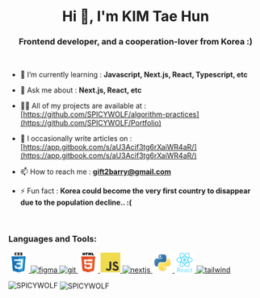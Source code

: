 <h1 align="center">Hi 👋, I'm KIM Tae Hun</h1>
<h3 align="center">Frontend developer, and a cooperation-lover from Korea :)</h3>
<br>

- 🌱 I’m currently learning : **Javascript, Next.js, React, Typescript, etc**

- 💬 Ask me about : **Next.js, React, etc**

- 👨‍💻 All of my projects are available at : [https://github.com/SPlCYWOLF/algorithm-practices](https://github.com/SPlCYWOLF/Portfolio)

- 📝 I occasionally write articles on : [https://app.gitbook.com/s/aU3Acif3tg6rXaiWR4aR/](https://app.gitbook.com/s/aU3Acif3tg6rXaiWR4aR/)

- 📫 How to reach me : **gift2barry@gmail.com**

- ⚡ Fun fact : **Korea could become the very first country to disappear due to the population decline.. :(**
<br>

<h3 align="left">Languages and Tools:</h3>
<p align="left"> <a href="https://www.w3schools.com/css/" target="_blank" rel="noreferrer"> <img src="https://raw.githubusercontent.com/devicons/devicon/master/icons/css3/css3-original-wordmark.svg" alt="css3" width="40" height="40"/> </a> <a href="https://www.figma.com/" target="_blank" rel="noreferrer"> <img src="https://www.vectorlogo.zone/logos/figma/figma-icon.svg" alt="figma" width="40" height="40"/> </a> <a href="https://git-scm.com/" target="_blank" rel="noreferrer"> <img src="https://www.vectorlogo.zone/logos/git-scm/git-scm-icon.svg" alt="git" width="40" height="40"/> </a> <a href="https://www.w3.org/html/" target="_blank" rel="noreferrer"> <img src="https://raw.githubusercontent.com/devicons/devicon/master/icons/html5/html5-original-wordmark.svg" alt="html5" width="40" height="40"/> </a> <a href="https://developer.mozilla.org/en-US/docs/Web/JavaScript" target="_blank" rel="noreferrer"> <img src="https://raw.githubusercontent.com/devicons/devicon/master/icons/javascript/javascript-original.svg" alt="javascript" width="40" height="40"/> </a> <a href="https://nextjs.org/" target="_blank" rel="noreferrer"> <img src="https://cdn.worldvectorlogo.com/logos/nextjs-2.svg" alt="nextjs" width="40" height="40"/> </a> <a href="https://www.python.org" target="_blank" rel="noreferrer"> <img src="https://raw.githubusercontent.com/devicons/devicon/master/icons/python/python-original.svg" alt="python" width="40" height="40"/> </a> <a href="https://reactjs.org/" target="_blank" rel="noreferrer"> <img src="https://raw.githubusercontent.com/devicons/devicon/master/icons/react/react-original-wordmark.svg" alt="react" width="40" height="40"/> </a> <a href="https://tailwindcss.com/" target="_blank" rel="noreferrer"> <img src="https://www.vectorlogo.zone/logos/tailwindcss/tailwindcss-icon.svg" alt="tailwind" width="40" height="40"/> </a> </p>

<p><img align="left" src="https://github-readme-stats.vercel.app/api/top-langs?username=SPlCYWOLF&show_icons=true&locale=en&layout=compact" alt="SPlCYWOLF" /></p>

<p>&nbsp;<img align="center" src="https://github-readme-stats.vercel.app/api?username=SPlCYWOLF&show_icons=true&locale=en" alt="SPlCYWOLF" width="420" /></p>
